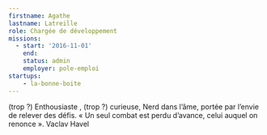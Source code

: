 ```yaml
---
firstname: Agathe
lastname: Latreille
role: Chargée de développement
missions:
  - start: '2016-11-01'
    end:
    status: admin
    employer: pole-emploi
startups:
    - la-bonne-boite
---
```


(trop ?) Enthousiaste , (trop ?) curieuse, Nerd dans l’âme, portée par l’envie de relever des défis.
« Un seul combat est perdu d’avance, celui auquel on renonce ». Vaclav Havel
